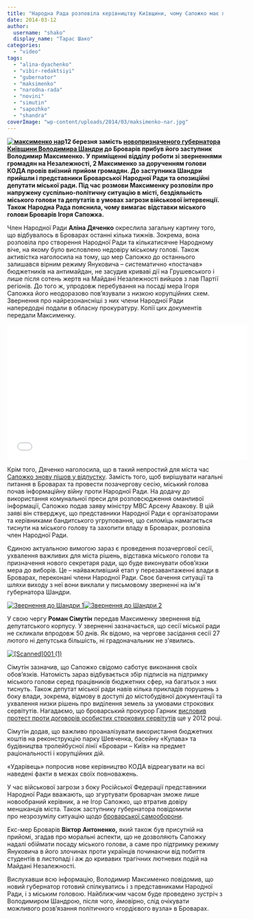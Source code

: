 ```yaml
---
title: "Народна Рада розповіла керівництву Київщини, чому Сапожко має піти у відставку"
date: 2014-03-12
author: 
  username: "shako"
  display_name: "Тарас Шако"
categories: 
  - "video"
tags: 
  - "alina-dyachenko"
  - "vibir-redaktsiyi"
  - "gubernator"
  - "maksimenko"
  - "narodna-rada"
  - "novini"
  - "simutin"
  - "sapozhko"
  - "shandra"
coverImage: "wp-content/uploads/2014/03/maksimenko-nar.jpg"
---
```


**[![максименко нар](https://mpz.brovary.org/wp-content/uploads/2014/03/maksimenko-nar.jpg)](https://mpz.brovary.org/wp-content/uploads/2014/03/maksimenko-nar.jpg)12 березня замість [новопризначеного губернатора Київщини Володимира Шандри](https://mpz.brovary.org/u-seredu-do-brovariv-pribude-novopriznacheniy-ochilnik-kiyivshhini-volodimir-shandra/) до Броварів прибув його заступник Володимир Максименко. У приміщенні відділу роботи зі зверненнями громадян на Незалежності, 2 Максименко за дорученням голови КОДА провів виїзний прийом громадян. До заступника Шандри прийшли і представники Броварської Народної Ради та опозиційні депутати міської ради. Під час розмови Максименку розповіли про напружену суспільно-політичну ситуацію в місті, бездіяльність міського голови та депутатів в умовах загрози військової інтервенції. Також Народна Рада пояснила, чому вимагає відставки міського голови Броварів Ігоря Сапожка.**

Член Народної Ради **Аліна Дяченко** окреслила загальну картину того, що відбувалось в Броварах останні кілька тижнів. Зокрема, вона розповіла про створення Народної Ради та кількатисячне Народному віче, на якому було висловлено недовіру міському голові. Також активістка наголосила на тому, що мер Сапожко до останнього залишався вірним режиму Януковича – систематично «постачав» бюджетників на антимайдан, не засудив криваві дії на Грушевського і лише після сотень жертв на Майдані Незалежності вийшов з лав Партії регіонів. До того ж, упродовж перебування на посаді мера Ігоря Сапожка його неодоразово пов’язували з низкою корупційних схем. Звернення про найрезонансніші з них члени Народної Ради напередодні подали в обласну прокуратуру. Копії цих документів передали Максименку.

<iframe src="//www.youtube.com/embed/WiX_UaF3zKs" height="315" width="560" allowfullscreen frameborder="0"></iframe>

Крім того, Дяченко наголосила, що в такий непростий для міста час [Сапожко знову пішов у відпустку](https://mpz.brovary.org/sapozhko-vtretye-pishov-u-vidpustku-znovu-do-kintsya-tizhnya/). Замість того, щоб вирішувати нагальні питання в Броварах та провести позачергову сесію, міський голова почав інформаційну війну проти Народної Ради. На додачу до використання комунальної преси для розповсюдження оманливої інформації, Сапожко подав заяву міністру МВС Арсену Авакову. В цій заяві він стверджує, що представники Народної Ради є організаторами та керівниками бандитського угруповання, що силоміць намагається тиснути на міського голову та захопити владу в Броварах, розповіла член Народної Ради.

Єдиною актуальною вимогою зараз є проведення позачергової сесії, ухвалення важливих для міста рішень, відставка міського голови та призначення нового секретаря ради, що буде виконувати обов’язки мера до виборів. Це – найважливіший етап у перезавантаженні влади в Броварах, переконані члени Народної Ради. Своє бачення ситуації та шляхи виходу з неї вони виклали у письмовому зверненні на ім'я губернатора Шандри.

[![Звернення до Шандри 1](https://mpz.brovary.org/wp-content/uploads/2014/03/Zvernennya-do-SHandri-1.jpg)](https://mpz.brovary.org/wp-content/uploads/2014/03/Zvernennya-do-SHandri-1.jpg)[![Звернення до Шандри 2](https://mpz.brovary.org/wp-content/uploads/2014/03/Zvernennya-do-SHandri-2.jpg)](https://mpz.brovary.org/wp-content/uploads/2014/03/Zvernennya-do-SHandri-2.jpg)

У свою чергу **Роман Сімутін** передав Максименку звернення від депутатського корпусу. У зверненні зазначається, що сесії міської ради не скликали впродовж 50 днів. Як відомо, на чергове засідання сесії 27 лютого ні депутська більшість, ні градоначальник не з'явились.

[![[Scanned]001 (1)](https://mpz.brovary.org/wp-content/uploads/2014/03/Scanned001-1.jpg)](https://mpz.brovary.org/wp-content/uploads/2014/03/Scanned001-1.jpg)

Сімутін зазначив, що Сапожко свідомо саботує виконання своїх обов’язків. Натомість зараз відбувається збір підписів на підтримку міського голови серед працівників бюджетних сфер, на багатьох з них тиснуть. Також депутат міської ради навів кілька прикладів порушень з боку влади, зокрема, відмову в доступі до містобудівної документації та ухвалення низки рішень про виділення земель за умовами строкових сервітутів. Нагадаємо, що броварський прокурор Гарник [висловив протест проти договорів особистих строкових сервітутів](https://rizanenko.org/nezakonne-rishennya-pro-zemelni-servituty-nareshti-skasovano.html) ще у 2012 році.

Сімутін додав, що важливо проаналізувати використання бюджетних коштів на реконструкцію парку Шевченка, басейну «Купава» та будівництва тролейбусної лінії «Бровари – Київ» на предмет раціональності і корупційних дій.

«Ударівець» попросив нове керівництво КОДА відреагувати на всі наведені факти в межах своїх повноважень.

У час військової загрози з боку Російської Федерації представники Народної Ради вважають, що згуртувати броварчан зможе лише новообраний керівник, а не Ігор Сапожко, що втратив довіру меншканців міста. Також заступнику губернатора повідомили про незрозумілу ситуацію щодо [броварської самооборони](https://mpz.brovary.org/yak-deputat-oksyutenko-brovarsku-samooboronu-koordinuye/).

Екс-мер Броварів **Віктор Антоненко,** який також був присутній на прийомі, згадав про моральні аспекти, що не дозволяють Сапожку надалі обіймати посаду міського голови, а саме про підтримку режиму Януковича в його злочинах проти українців починаючи від побиття студентів в листопаді і аж до кривавих трагічних лютневих подій на Майдані Незалежності.

Вислухавши всю інформацію, Володимир Максименко повідомив, що новий губернатор готовий спілкуватись і з представниками Народної Ради, і з міським головою. Найближчим часом буде проведено зустріч з Володимиром Шандрою, після чого, ймовірно, слід очікувати можливого розв’язання політичного «гордієвого вузла» в Броварах.
